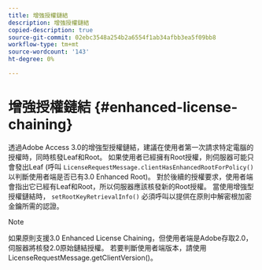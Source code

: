 ```yaml
---
title: 增強授權鏈結
description: 增強授權鏈結
copied-description: true
source-git-commit: 02ebc3548a254b2a6554f1ab34afbb3ea5f09bb8
workflow-type: tm+mt
source-wordcount: '143'
ht-degree: 0%

---
```


# 增強授權鏈結 {#enhanced-license-chaining}

透過Adobe Access 3.0的增強型授權鏈結，建議在使用者第一次請求特定電腦的授權時，同時核發Leaf和Root。 如果使用者已經擁有Root授權，則伺服器可能只會發出Leaf (呼叫 `LicenseRequestMessage.clientHasEnhancedRootForPolicy()` 以判斷使用者端是否已有3.0 Enhanced Root)。 對於後續的授權要求，使用者端會指出它已經有Leaf和Root，所以伺服器應該核發新的Root授權。 當使用增強型授權鏈結時， `setRootKeyRetrievalInfo()` 必須呼叫以提供在原則中解密根加密金鑰所需的認證。

>[!NOTE]
>
>如果原則支援3.0 Enhanced License Chaining，但使用者端是Adobe存取2.0，伺服器將核發2.0原始鏈結授權。 若要判斷使用者端版本，請使用LicenseRequestMessage.getClientVersion()。
